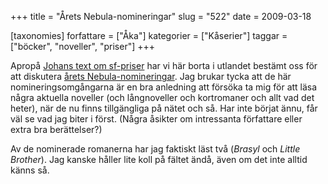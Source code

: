 +++
title = "Årets Nebula-nomineringar"
slug = "522"
date = 2009-03-18

[taxonomies]
forfattare = ["Åka"]
kategorier = ["Kåserier"]
taggar = ["böcker", "noveller", "priser"]
+++

Apropå [Johans text om sf-priser](http://vetsaga.se/?p=52) har vi här borta i utlandet bestämt oss för att diskutera [årets Nebula-nomineringar](http://www.sfsignal.com/archives/2009/02/finalists-2008-nebula-awards). Jag brukar tycka att de här nomineringsomgångarna är en bra anledning att försöka ta mig för att läsa några aktuella noveller (och långnoveller och kortromaner och allt vad det heter), när de nu finns tillgängliga på nätet och så. Har inte börjat ännu, får väl se vad jag biter i först. (Några åsikter om intressanta författare eller extra bra berättelser?)

Av de nominerade romanerna har jag faktiskt läst två (_Brasyl_ och _Little Brother_). Jag kanske håller lite koll på fältet ändå, även om det inte alltid känns så.
